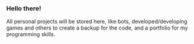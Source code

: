 ### Hello there!

All personal projects will be stored here, like bots, developed/developing games and others to create a backup for the code, and a portfolio for my programming skills.

<!-- 
Project title
A little info about your project and/ or overview that explains what the project is about.

Motivation
A short description of the motivation behind the creation and maintenance of the project. This should explain why the project exists.

Build status
Build status of continus integration i.e. travis, appveyor etc. Ex. -

Build Status Windows Build Status

Code style
If you're using any code style like xo, standard etc. That will help others while contributing to your project. Ex. -

js-standard-style

Screenshots
Include logo/demo screenshot etc.

Tech/framework used
Ex. -

Built with

Electron
Features
What makes your project stand out?

Code Example
Show what the library does as concisely as possible, developers should be able to figure out how your project solves their problem by looking at the code example. Make sure the API you are showing off is obvious, and that your code is short and concise.

Installation
Provide step by step series of examples and explanations about how to get a development env running.

API Reference
Depending on the size of the project, if it is small and simple enough the reference docs can be added to the README. For medium size to larger projects it is important to at least provide a link to where the API reference docs live.

Tests
Describe and show how to run the tests with code examples.

How to use?
If people like your project they’ll want to learn how they can use it. To do so include step by step guide to use your project.

Contribute
Let people know how they can contribute into your project. A contributing guideline will be a big plus.

Credits
Give proper credits. This could be a link to any repo which inspired you to build this project, any blogposts or links to people who contrbuted in this project.

Anything else that seems useful
License
A short snippet describing the license (MIT, Apache etc)

MIT © Yourname -->
